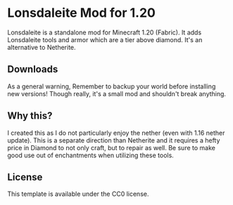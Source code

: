 # Lonsdaleite Mod for 1.20

Lonsdaleite is a standalone mod for Minecraft 1.20 (Fabric). It adds Lonsdaleite tools and armor which are a tier above diamond. It's an alternative to Netherite. 

## Downloads

As a general warning, Remember to backup your world before installing new versions! Though really, it's a small mod and shouldn't break anything.

## Why this?

I created this as I do not particularly enjoy the nether (even with 1.16 nether update). This is a separate direction than Netherite and it requires a hefty price in Diamond to not only craft, but to repair as well. Be sure to make good use out of enchantments when utilizing these tools.

## License

This template is available under the CC0 license.
